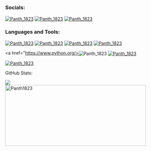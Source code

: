 


<h3 align="left">Socials:</h3>
<p align="left">
<a href="https://twitter.com/Panth_1823" target="blank"><img align="center" src="https://img.shields.io/badge/Twitter-1DA1F2?style=for-the-badge&logo=twitter&logoColor=white" alt="Panth_1823" /></a>
<a href="https://www.linkedin.com/in/panth-shah-a3aa4a20a/" target="blank"><img align="center" src="https://img.shields.io/badge/LinkedIn-0077B5?style=for-the-badge&logo=linkedin&logoColor=white" alt="Panth_1823" /></a>
<a href="https://discord.gg/imsp18#0088" target="blank"><img align="center" src="https://img.shields.io/badge/Discord-5865F2?style=for-the-badge&logo=discord&logoColor=white" alt="Panth_1823" /></a>
</p>

<h3 align="left">Languages and Tools:</h3>
<p align="left">
<a href="https://www.w3schools.com/html/"><img align="center" src="https://img.shields.io/badge/html5-%23E34F26.svg?style=for-the-badge&logo=html5&logoColor=white" alt="Panth_1823" /></a>
<a href="https://www.w3schools.com/css/"><img align="center" src="https://img.shields.io/badge/css3-%231572B6.svg?style=for-the-badge&logo=css3&logoColor=white" alt="Panth_1823" /></a>
<a href="https://www.javascript.com/"><img align="center" src="https://img.shields.io/badge/javascript-%23323330.svg?style=for-the-badge&logo=javascript&logoColor=%23F7DF1E" alt="Panth_1823" /></a>
<a href="https://www.python.org/"><img align="center" src="https://img.shields.io/badge/Python-FFD43B?style=for-the-badge&logo=python&logoColor=blue" alt="Panth_1823" /></a>

<a href="https://www.python.org/><img align="center" src="https://img.shields.io/badge/python-3670A0?style=for-the-badge&logo=python&logoColor=ffdd54" alt="Panth_1823" /></a>
<a href="https://visualstudio.microsoft.com/"><img align="center" src="https://img.shields.io/badge/Visual%20Studio%20Code-0078d7.svg?style=for-the-badge&logo=visual-studio-code&logoColor=white" alt="Panth_1823" /></a>

<a href="https://www.figma.com/"><img align="center" src="https://img.shields.io/badge/Figma-F24E1E?style=for-the-badge&logo=figma&logoColor=white" alt="Panth_1823" /></a>
</p>

GitHub Stats:

<div align="centre"> <img src="https://github-readme-streak-stats.herokuapp.com/?user=Panth_1823&theme=tokyonight&hide_border=true"/></div>
<div align="centre"><img height="195px" width="450px" align="center" src="https://github-readme-stats.vercel.app/api?username=Panth1823&&theme=tokyonight&hide_border=true&locale=en" alt="Panth1823"/></div>






